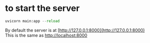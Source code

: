 # to start the server
``` py title="run in terminal"
uvicorn main:app --reload
``` 

By default the server is at [http://127.0.0.1:8000](http://127.0.0.1:8000)<br>
This is the same as [http://localhost:8000](http://localhost:8000/)